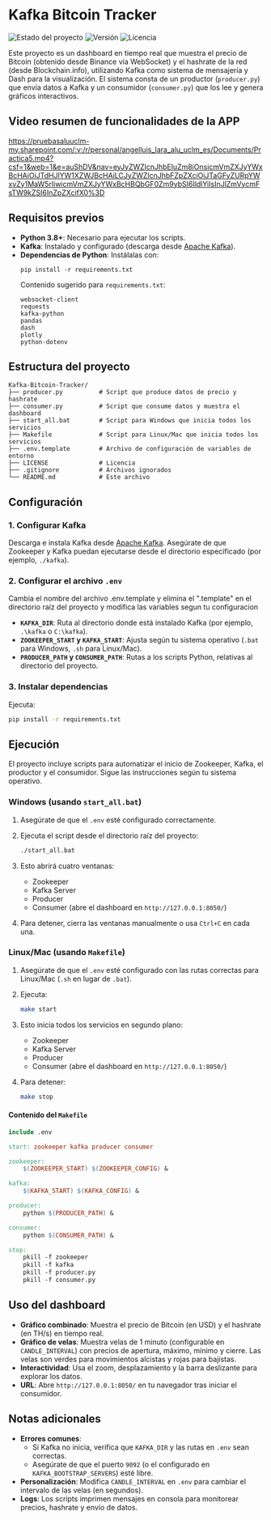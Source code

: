 # Kafka Bitcoin Tracker

![Estado del proyecto](https://img.shields.io/badge/Estado-Completado-green)
![Versión](https://img.shields.io/badge/Versión-1.0.0-blue)
![Licencia](https://img.shields.io/badge/Licencia-MIT-green)


Este proyecto es un dashboard en tiempo real que muestra el precio de Bitcoin (obtenido desde Binance vía WebSocket) y el hashrate de la red (desde Blockchain.info), utilizando Kafka como sistema de mensajería y Dash para la visualización. El sistema consta de un productor (`producer.py`) que envía datos a Kafka y un consumidor (`consumer.py`) que los lee y genera gráficos interactivos.

## Video resumen de funcionalidades de la APP

https://pruebasaluuclm-my.sharepoint.com/:v:/r/personal/angelluis_lara_alu_uclm_es/Documents/Practica5.mp4?csf=1&web=1&e=auShDV&nav=eyJyZWZlcnJhbEluZm8iOnsicmVmZXJyYWxBcHAiOiJTdHJlYW1XZWJBcHAiLCJyZWZlcnJhbFZpZXciOiJTaGFyZURpYWxvZy1MaW5rIiwicmVmZXJyYWxBcHBQbGF0Zm9ybSI6IldlYiIsInJlZmVycmFsTW9kZSI6InZpZXcifX0%3D

## Requisitos previos

- **Python 3.8+**: Necesario para ejecutar los scripts.
- **Kafka**: Instalado y configurado (descarga desde [Apache Kafka](https://kafka.apache.org/downloads)).
- **Dependencias de Python**: Instálalas con:
  ```
  pip install -r requirements.txt
  ```
  Contenido sugerido para `requirements.txt`:
  ```
  websocket-client
  requests
  kafka-python
  pandas
  dash
  plotly
  python-dotenv
  ```

## Estructura del proyecto

```
Kafka-Bitcoin-Tracker/
├── producer.py          # Script que produce datos de precio y hashrate
├── consumer.py          # Script que consume datos y muestra el dashboard
├── start_all.bat        # Script para Windows que inicia todos los servicios
├── Makefile             # Script para Linux/Mac que inicia todos los servicios
├── .env.template        # Archivo de configuración de variables de entorno
├── LICENSE              # Licencia
├── .gitignore           # Archivos ignorados
└── README.md            # Este archivo
```

## Configuración

### 1. Configurar Kafka
Descarga e instala Kafka desde [Apache Kafka](https://kafka.apache.org/downloads). Asegúrate de que Zookeeper y Kafka puedan ejecutarse desde el directorio especificado (por ejemplo, `./kafka`).

### 2. Configurar el archivo `.env`
Cambia el nombre del archivo .env.template y elimina el ".template" en el directorio raíz del proyecto y modifica las variables segun tu configuracion

- **`KAFKA_DIR`**: Ruta al directorio donde está instalado Kafka (por ejemplo, `.\kafka` o `C:\kafka`).
- **`ZOOKEEPER_START` y `KAFKA_START`**: Ajusta según tu sistema operativo (`.bat` para Windows, `.sh` para Linux/Mac).
- **`PRODUCER_PATH` y `CONSUMER_PATH`**: Rutas a los scripts Python, relativas al directorio del proyecto.

### 3. Instalar dependencias
Ejecuta:
```bash
pip install -r requirements.txt
```

## Ejecución

El proyecto incluye scripts para automatizar el inicio de Zookeeper, Kafka, el productor y el consumidor. Sigue las instrucciones según tu sistema operativo.

### Windows (usando `start_all.bat`)

1. Asegúrate de que el `.env` esté configurado correctamente.
2. Ejecuta el script desde el directorio raíz del proyecto:
   ```bash
   ./start_all.bat
   ```
3. Esto abrirá cuatro ventanas:
   - Zookeeper
   - Kafka Server
   - Producer
   - Consumer (abre el dashboard en `http://127.0.0.1:8050/`)

4. Para detener, cierra las ventanas manualmente o usa `Ctrl+C` en cada una.

### Linux/Mac (usando `Makefile`)

1. Asegúrate de que el `.env` esté configurado con las rutas correctas para Linux/Mac (`.sh` en lugar de `.bat`).
2. Ejecuta:
   ```bash
   make start
   ```
3. Esto inicia todos los servicios en segundo plano:
   - Zookeeper
   - Kafka Server
   - Producer
   - Consumer (abre el dashboard en `http://127.0.0.1:8050/`)

4. Para detener:
   ```bash
   make stop
   ```

#### Contenido del `Makefile`
```makefile
include .env

start: zookeeper kafka producer consumer

zookeeper:
	$(ZOOKEEPER_START) $(ZOOKEEPER_CONFIG) &

kafka:
	$(KAFKA_START) $(KAFKA_CONFIG) &

producer:
	python $(PRODUCER_PATH) &

consumer:
	python $(CONSUMER_PATH) &

stop:
	pkill -f zookeeper
	pkill -f kafka
	pkill -f producer.py
	pkill -f consumer.py
```

## Uso del dashboard

- **Gráfico combinado**: Muestra el precio de Bitcoin (en USD) y el hashrate (en TH/s) en tiempo real.
- **Gráfico de velas**: Muestra velas de 1 minuto (configurable en `CANDLE_INTERVAL`) con precios de apertura, máximo, mínimo y cierre. Las velas son verdes para movimientos alcistas y rojas para bajistas.
- **Interactividad**: Usa el zoom, desplazamiento y la barra deslizante para explorar los datos.
- **URL**: Abre `http://127.0.0.1:8050/` en tu navegador tras iniciar el consumidor.

## Notas adicionales

- **Errores comunes**:
  - Si Kafka no inicia, verifica que `KAFKA_DIR` y las rutas en `.env` sean correctas.
  - Asegúrate de que el puerto `9092` (o el configurado en `KAFKA_BOOTSTRAP_SERVERS`) esté libre.
- **Personalización**: Modifica `CANDLE_INTERVAL` en `.env` para cambiar el intervalo de las velas (en segundos).
- **Logs**: Los scripts imprimen mensajes en consola para monitorear precios, hashrate y envío de datos.
